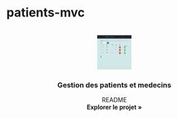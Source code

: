 # patients-mvc
<div id="top"></div>

<!-- PROJECT LOGO -->
<br />
<div align="center">
  <a>
    <img src=" patients.png" alt="patients" width="80" height="80">
  </a>

  <h3 align="center">Gestion des patients et medecins</h3>

  <p align="center">
   README 
    <br />
    <a h><strong>Explorer le projet »</strong></a>
    <br />
    <br />
  </p>
</div>
